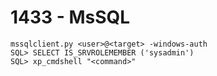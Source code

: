 # 1433 - MsSQL

```text
mssqlclient.py <user>@<target> -windows-auth
SQL> SELECT IS_SRVROLEMEMBER ('sysadmin')
SQL> xp_cmdshell "<command>"
```

